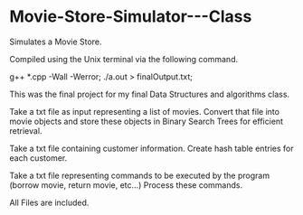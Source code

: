 # Movie-Store-Simulator---Class
Simulates a Movie Store.

Compiled using the Unix terminal via the following command.   

g++ *.cpp -Wall -Werror; ./a.out > finalOutput.txt;




This was the final project for my final Data Structures and algorithms class.

Take a txt file as input representing a list of movies.
  Convert that file into movie objects and store these objects in Binary Search Trees for efficient retrieval.
  
Take a txt file containing customer information. 
  Create hash table entries for each customer.
  
Take a txt file representing commands to be executed by the program (borrow movie, return movie, etc...)
  Process these commands.
  


All Files are included.  
